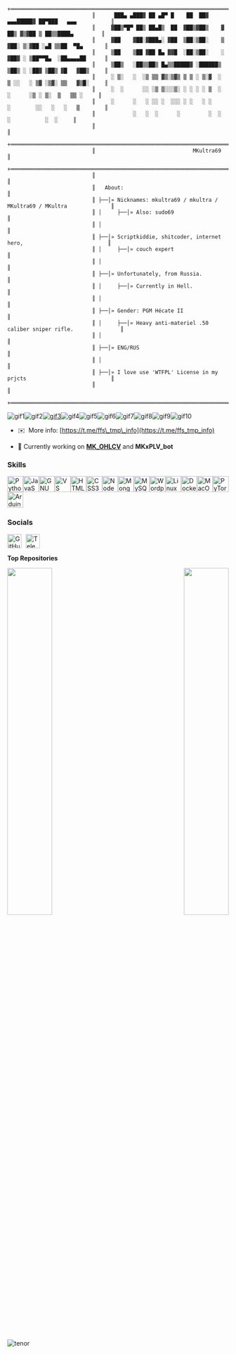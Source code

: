 ```
                           +═════════════════════════════════════════════════════════════════════════+
                           ║      ███▄ ▄███▓ ██ ▄█▀ █    ██  ██▓    ▄▄▄█████▓ ██▀███   ▄▄▄           ║
                           ║     ▓██▒▀█▀ ██▒ ██▄█▒  ██  ▓██▒▓██▒    ▓  ██▒ ▓▒▓██ ▒ ██▒▒████▄         ║
                           ║     ▓██    ▓██░▓███▄░ ▓██  ▒██░▒██░    ▒ ▓██░ ▒░▓██ ░▄█ ▒▒██  ▀█▄       ║
                           ║     ▒██    ▒██ ▓██ █▄ ▓▓█  ░██░▒██░    ░ ▓██▓ ░ ▒██▀▀█▄  ░██▄▄▄▄██      ║
                           ║     ▒██▒   ░██▒▒██▒ █▄▒▒█████▓ ░██████▒  ▒██▒ ░ ░██▓ ▒██▒ ▓█   ▓██▒     ║
                           ║     ░ ▒░   ░  ░▒ ▒▒ ▓▒░▒▓▒ ▒ ▒ ░ ▒░▓  ░  ▒ ░░   ░ ▒▓ ░▒▓░ ▒▒   ▓▒█░     ║
                           ║     ░  ░      ░░ ░▒ ▒░░░▒░ ░ ░ ░ ░ ▒  ░    ░      ░▒ ░ ▒░  ▒   ▒▒ ░     ║
                           ║     ░      ░   ░ ░░ ░  ░░░ ░ ░   ░ ░     ░        ░░   ░   ░   ▒        ║
                           ║            ░   ░  ░      ░         ░  ░            ░           ░  ░     ║ 
                           ║                                                                         ║
                           +═════════════════════════════════════════════════════════════════════════+
                           ║                               MKultra69                                 ║
                           +═════════════════════════════════════════════════════════════════════════+
                           ║                                                                         ║
                           ║   About:                                                                ║
                           ║ ├──│» Nicknames: mkultra69 / mkultra / MKultra69 / MKultra              ║
                           ║ │     ├──│» Also: sudo69                                                ║
                           ║ │                                                                       ║
                           ║ ├──│» Scriptkiddie, shitcoder, internet hero,                           ║
                           ║ │     ├──│» couch expert                                                ║
                           ║ │                                                                       ║
                           ║ ├──│» Unfortunately, from Russia.                                       ║
                           ║ │     ├──│» Currently in Hell.                                          ║
                           ║ │                                                                       ║
                           ║ ├──│» Gender: PGM Hécate II                                             ║
                           ║ │     ├──│» Heavy anti-materiel .50 caliber sniper rifle.               ║
                           ║ │                                                                       ║
                           ║ ├──│» ENG/RUS                                                           ║
                           ║ │                                                                       ║
                           ║ ├──│» I love use 'WTFPL' License in my prjcts                           ║
                           ║                                                                         ║
                           +═════════════════════════════════════════════════════════════════════════+
```

<div style="display: flex; flex-direction: row; flex-wrap: wrap;">
  <img src="https://anlucas.neocities.org/Animated-pink-flickering-stars.gif" alt="gif1" />
  <img src="https://anlucas.neocities.org/clanbase.gif" alt="gif2" />
  <a href="https://github.com/logout">
    <img src="https://anlucas.neocities.org/no.gif" alt="gif3" />
  </a>
  <img src="https://anlucas.neocities.org/lol.gif" alt="gif4" />
  <img src="https://anlucas.neocities.org/javass.gif" alt="gif5" />
  <img src="https://anlucas.neocities.org/aniquake.gif" alt="gif6" />
  <img src="https://cyber.dabamos.de/88x31/aviation1.gif" alt="gif7" />
  <img src="https://cyber.dabamos.de/88x31/dream_coloured.gif" alt="gif8" />
  <img src="https://cyber.dabamos.de/88x31/vampireunlimited.gif" alt="gif9" />
  <img src="https://anlucas.neocities.org/Animated-pink-flickering-stars.gif" alt="gif10" />
</div>

* ✉️  More info: [https://t.me/ffs\_tmp\_info](https://t.me/ffs_tmp_info)


- 🔭 Currently working on [**MK_OHLCV**](https://github.com/Project-MKDELTA/MK_OHLCV) and **MKxPLV_bot**

### Skills


<p align="left">
<a href="https://www.python.org/" target="_blank" rel="noreferrer"><img src="https://raw.githubusercontent.com/danielcranney/readme-generator/main/public/icons/skills/python-colored.svg" width="36" height="36" alt="Python" /></a><a href="https://developer.mozilla.org/en-US/docs/Web/JavaScript" target="_blank" rel="noreferrer"><img src="https://raw.githubusercontent.com/danielcranney/readme-generator/main/public/icons/skills/javascript-colored.svg" width="36" height="36" alt="JavaScript" /></a><a href="https://www.gnu.org/software/bash/" target="_blank" rel="noreferrer"><img src="https://raw.githubusercontent.com/danielcranney/readme-generator/main/public/icons/skills/gnubash.svg" width="36" height="36" alt="GNU Bash" /></a><a href="https://code.visualstudio.com/" target="_blank" rel="noreferrer"><img src="https://raw.githubusercontent.com/danielcranney/readme-generator/main/public/icons/skills/visualstudiocode.svg" width="36" height="36" alt="VS Code" /></a><a href="https://developer.mozilla.org/en-US/docs/Glossary/HTML5" target="_blank" rel="noreferrer"><img src="https://raw.githubusercontent.com/danielcranney/readme-generator/main/public/icons/skills/html5-colored.svg" width="36" height="36" alt="HTML5" /></a><a href="https://www.w3.org/TR/CSS/#css" target="_blank" rel="noreferrer"><img src="https://raw.githubusercontent.com/danielcranney/readme-generator/main/public/icons/skills/css3-colored.svg" width="36" height="36" alt="CSS3" /></a><a href="https://nodejs.org/en/" target="_blank" rel="noreferrer"><img src="https://raw.githubusercontent.com/danielcranney/readme-generator/main/public/icons/skills/nodejs-colored.svg" width="36" height="36" alt="NodeJS" /></a><a href="https://www.mongodb.com/" target="_blank" rel="noreferrer"><img src="https://raw.githubusercontent.com/danielcranney/readme-generator/main/public/icons/skills/mongodb-colored.svg" width="36" height="36" alt="MongoDB" /></a><a href="https://www.mysql.com/" target="_blank" rel="noreferrer"><img src="https://raw.githubusercontent.com/danielcranney/readme-generator/main/public/icons/skills/mysql-colored.svg" width="36" height="36" alt="MySQL" /></a><a href="https://wordpress.com" target="_blank" rel="noreferrer"><img src="https://raw.githubusercontent.com/danielcranney/readme-generator/main/public/icons/skills/wordpress-colored.svg" width="36" height="36" alt="Wordpress" /></a><a href="https://www.linux.org" target="_blank" rel="noreferrer"><img src="https://raw.githubusercontent.com/danielcranney/readme-generator/main/public/icons/skills/linux-colored.svg" width="36" height="36" alt="Linux" /></a><a href="https://www.docker.com/" target="_blank" rel="noreferrer"><img src="https://raw.githubusercontent.com/danielcranney/readme-generator/main/public/icons/skills/docker-colored.svg" width="36" height="36" alt="Docker" /></a><a href="https://apple.com" target="_blank" rel="noreferrer"><img src="https://raw.githubusercontent.com/danielcranney/readme-generator/main/public/icons/skills/macos-colored-dark.svg" width="36" height="36" alt="MacOS" /></a><a href="https://pytorch.org/" target="_blank" rel="noreferrer"><img src="https://raw.githubusercontent.com/danielcranney/readme-generator/main/public/icons/skills/pytorch-colored.svg" width="36" height="36" alt="PyTorch" /></a><a href="https://store.arduino.cc/?gclid=Cj0KCQjw2eilBhCCARIsAG0Pf8uueBifykWcsSS4LPESeGQfxGVKJYnzV7bz471XfknQJy_1VINVWM8aAkLtEALw_wcB" target="_blank" rel="noreferrer"><img src="https://raw.githubusercontent.com/danielcranney/readme-generator/main/public/icons/skills/arduino-colored.svg" width="36" height="36" alt="Arduino" /></a>
</p>


### Socials

<p align="left" style="display: flex; gap: 10px;">
  <a href="https://www.github.com/mkultra6969" target="_blank" rel="noreferrer">
    <picture>
      <source media="(prefers-color-scheme: dark)" srcset="https://raw.githubusercontent.com/danielcranney/readme-generator/main/public/icons/socials/github-dark.svg" />
      <source media="(prefers-color-scheme: light)" srcset="https://raw.githubusercontent.com/danielcranney/readme-generator/main/public/icons/socials/github.svg" />
      <img src="https://raw.githubusercontent.com/danielcranney/readme-generator/main/public/icons/socials/github.svg" width="32" height="32" alt="GitHub" />
    </picture>
  </a>
  <a href="https://t.me/ffs_tmp_info" target="_blank" rel="noreferrer">
    <picture>
      <source media="(prefers-color-scheme: dark)" srcset="https://upload.wikimedia.org/wikipedia/commons/e/ef/Telegram_X_2019_Logo.svg" />
      <source media="(prefers-color-scheme: light)" srcset="https://upload.wikimedia.org/wikipedia/commons/8/83/Telegram_2019_Logo.svg" />
      <img src="https://upload.wikimedia.org/wikipedia/commons/8/83/Telegram_2019_Logo.svg" width="32" height="32" alt="Telegram" />
    </picture>
  </a>
</p>




<b>Top Repositories</b>

<div width="100%" align="center"><a href="https://github.com/MKultra6969/4chan" align="left"><img align="left" width="45%" src="https://github-readme-stats.vercel.app/api/pin/?username=mkultra6969&repo=4chan&title_color=0891b2&text_color=ffffff&icon_color=0891b2&bg_color=1c1917&hide_border=true&locale=en" /></a><a href="https://github.com/mkultra6969/DanmakuChat" align="right"><img align="right" width="45%" src="https://github-readme-stats.vercel.app/api/pin/?username=mkultra6969&repo=DanmakuChat&title_color=0891b2&text_color=ffffff&icon_color=0891b2&bg_color=1c1917&hide_border=true&locale=en" /></a></div><br /><br /><br /><br /><br /><br /><br />


![tenor](https://github.com/user-attachments/assets/1e087a86-e82a-423c-aeb2-1f69de91a43d)

